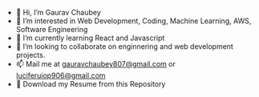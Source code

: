 - 👋 Hi, I’m Gaurav Chaubey
- 👀 I’m interested in Web Development, Coding, Machine Learning, AWS, Software Engineering
- 🌱 I’m currently learning React and Javascript
- 💞️ I’m looking to collaborate on enginnering and web development projects.
- 📫 Mail me at gauravchaubey807@gmail.com or luciferuiop906@gmail.com
- 📎 Download my Resume from this Repository

<!---
Silent0bserv3r/Silent0bserv3r is a ✨ special ✨ repository because its `README.md` (this file) appears on your GitHub profile.
You can click the Preview link to take a look at your changes.
--->
